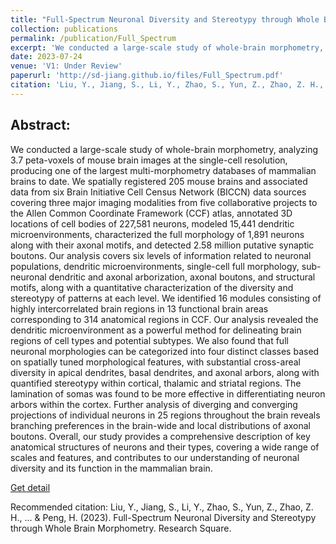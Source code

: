 ```yaml
---
title: "Full-Spectrum Neuronal Diversity and Stereotypy through Whole Brain Morphometry"
collection: publications
permalink: /publication/Full_Spectrum
excerpt: 'We conducted a large-scale study of whole-brain morphometry, analyzing 3.7 peta-voxels of mouse brain images at the single-cell resolution, producing one of the largest multi-morphometry databases of mammalian brains to date.'
date: 2023-07-24
venue: 'V1: Under Review'
paperurl: 'http://sd-jiang.github.io/files/Full_Spectrum.pdf'
citation: 'Liu, Y., Jiang, S., Li, Y., Zhao, S., Yun, Z., Zhao, Z. H., ... & Peng, H. (2023). Full-Spectrum Neuronal Diversity and Stereotypy through Whole Brain Morphometry. Research Square.'
---
```

## Abstract:
We conducted a large-scale study of whole-brain morphometry, analyzing 3.7 peta-voxels of mouse brain images at the single-cell resolution, producing one of the largest multi-morphometry databases of mammalian brains to date. We spatially registered 205 mouse brains and associated data from six Brain Initiative Cell Census Network (BICCN) data sources covering three major imaging modalities from five collaborative projects to the Allen Common Coordinate Framework (CCF) atlas, annotated 3D locations of cell bodies of 227,581 neurons, modeled 15,441 dendritic microenvironments, characterized the full morphology of 1,891 neurons along with their axonal motifs, and detected 2.58 million putative synaptic boutons. Our analysis covers six levels of information related to neuronal populations, dendritic microenvironments, single-cell full morphology, sub-neuronal dendritic and axonal arborization, axonal boutons, and structural motifs, along with a quantitative characterization of the diversity and stereotypy of patterns at each level. We identified 16 modules consisting of highly intercorrelated brain regions in 13 functional brain areas corresponding to 314 anatomical regions in CCF. Our analysis revealed the dendritic microenvironment as a powerful method for delineating brain regions of cell types and potential subtypes. We also found that full neuronal morphologies can be categorized into four distinct classes based on spatially tuned morphological features, with substantial cross-areal diversity in apical dendrites, basal dendrites, and axonal arbors, along with quantified stereotypy within cortical, thalamic and striatal regions. The lamination of somas was found to be more effective in differentiating neuron arbors within the cortex. Further analysis of diverging and converging projections of individual neurons in 25 regions throughout the brain reveals branching preferences in the brain-wide and local distributions of axonal boutons. Overall, our study provides a comprehensive description of key anatomical structures of neurons and their types, covering a wide range of scales and features, and contributes to our understanding of neuronal diversity and its function in the mammalian brain.

[Get detail](http://sd-jiang.github.io/files/Full_Spectrum.pdf)

Recommended citation: Liu, Y., Jiang, S., Li, Y., Zhao, S., Yun, Z., Zhao, Z. H., ... & Peng, H. (2023). Full-Spectrum Neuronal Diversity and Stereotypy through Whole Brain Morphometry. Research Square.

